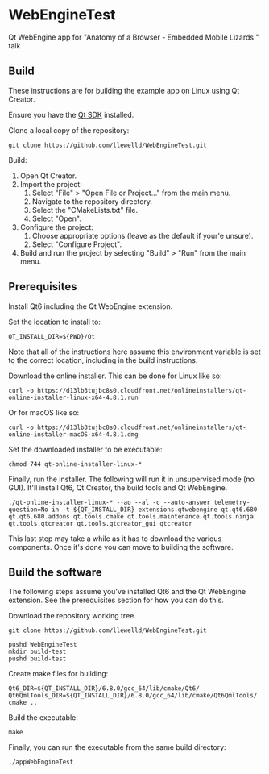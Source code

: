 # WebEngineTest

Qt WebEngine app for "Anatomy of a Browser - Embedded Mobile Lizards " talk

## Build

These instructions are for building the example app on Linux using Qt Creator.

Ensure you have the [Qt SDK]() installed.

Clone a local copy of the repository:
```
git clone https://github.com/llewelld/WebEngineTest.git
```

Build:
1. Open Qt Creator.
2. Import the project:
    1. Select "File" > "Open File or Project..." from the main menu.
    2. Navigate to the repository directory.
    3. Select the "CMakeLists.txt" file.
    4. Select "Open".
3. Configure the project:
    1. Choose appropriate options (leave as the default if your'e unsure).
    2. Select "Configure Project".
4. Build and run the project by selecting "Build" > "Run" from the main menu.

## Prerequisites

Install Qt6 including the Qt WebEngine extension.

Set the location to install to:

```
QT_INSTALL_DIR=${PWD}/Qt
```

Note that all of the instructions here assume this environment variable is set to the correct location, including in the build instructions.

Download the online installer. This can be done for Linux like so:

```
curl -o https://d13lb3tujbc8s0.cloudfront.net/onlineinstallers/qt-online-installer-linux-x64-4.8.1.run
```

Or for macOS like so:

```
curl -o https://d13lb3tujbc8s0.cloudfront.net/onlineinstallers/qt-online-installer-macOS-x64-4.8.1.dmg
```

Set the downloaded installer to be executable:

```
chmod 744 qt-online-installer-linux-*
```

Finally, run the installer. The following will run it in unsupervised mode (no GUI). It'll install Qt6, Qt Creator, the build tools and Qt WebEngine.

```
./qt-online-installer-linux-* --ao --al -c --auto-answer telemetry-question=No in -t ${QT_INSTALL_DIR} extensions.qtwebengine qt.qt6.680 qt.qt6.680.addons qt.tools.cmake qt.tools.maintenance qt.tools.ninja qt.tools.qtcreator qt.tools.qtcreator_gui qtcreator
```

This last step may take a while as it has to download the various components. Once it's done you can move to building the software.

## Build the software

The following steps assume you've installed Qt6 and the Qt WebEngine extension. See the prerequisites section for how you can do this.

Download the repository working tree.

```
git clone https://github.com/llewelld/WebEngineTest.git
```

```
pushd WebEngineTest
mkdir build-test
pushd build-test
```

Create make files for building:

```
Qt6_DIR=${QT_INSTALL_DIR}/6.8.0/gcc_64/lib/cmake/Qt6/ Qt6QmlTools_DIR=${QT_INSTALL_DIR}/6.8.0/gcc_64/lib/cmake/Qt6QmlTools/ cmake ..
```

Build the executable:

```
make
```

Finally, you can run the executable from the same build directory:

```
./appWebEngineTest
```

